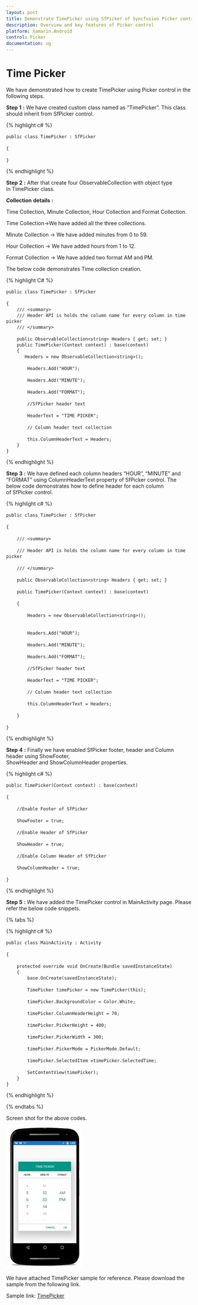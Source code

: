 ```yaml
---
layout: post
title: Demonstrate TimePicker using SfPicker of Syncfusion Picker control for Xamarin.Android
description: Overview and key features of Picker control
platform: Xamarin.Android
control: Picker
documentation: ug
---
```



# Time Picker

We have demonstrated how to create TimePicker using Picker control in the following steps.

**Step** **1** **:** We have created custom class named as “TimePicker”. This class should inherit from SfPicker control.

{% highlight c# %}
 
    public class TimePicker : SfPicker

    {

    }

{% endhighlight %}

**Step** **2** **:** After that create four ObservableCollection with object type in TimePicker class.

**Collection** **details** **:**

Time Collection, Minute Collection, Hour Collection and Format Collection.

Time Collection->We have added all the three collections.

Minute Collection -> We have added minutes from 0 to 59.

Hour Collection -> We have added hours from 1 to 12.

Format Collection -> We have added two format AM and PM.

The below code demonstrates Time collection creation.

{% highlight C# %}

    public class TimePicker : SfPicker
        
    {
        /// <summary>
        /// Header API is holds the column name for every column in time picker
        /// </summary>
        
        public ObservableCollection<string> Headers { get; set; }
        public TimePicker(Context context) : base(context)
        {
	       Headers = new ObservableCollection<string>();
            
            Headers.Add("HOUR");
                
            Headers.Add("MINUTE");
                
            Headers.Add("FORMAT");
           
            //SfPicker header text
            
            HeaderText = "TIME PICKER";	
		
            // Column header text collection
            
            this.ColumnHeaderText = Headers;	
        }
    }
{% endhighlight %}

**Step** **3** **:** We have defined each column headers “HOUR”, “MINUTE” and “FORMAT” using ColumnHeaderText property of SfPicker control. The below code demonstrates how to define header for each column of SfPicker control.

{% highlight c# %}
 
    public class TimePicker : SfPicker

    {

        /// <summary>

        /// Header API is holds the column name for every column in time picker

        /// </summary>

        public ObservableCollection<string> Headers { get; set; }

        public TimePicker(Context context) : base(context)
        
        {

            Headers = new ObservableCollection<string>();


            Headers.Add("HOUR");
               
            Headers.Add("MINUTE");
               
            Headers.Add("FORMAT");

            //SfPicker header text

            HeaderText = "TIME PICKER";

            // Column header text collection

            this.ColumnHeaderText = Headers;

        }

    }



{% endhighlight %}

**Step** **4** **:** Finally we have enabled SfPicker footer, header and Column header using ShowFooter, ShowHeader and ShowColumnHeader properties.

{% highlight c# %}
 
    public TimePicker(Context context) : base(context)
        
    {

        //Enable Footer of SfPicker

        ShowFooter = true;

        //Enable Header of SfPicker

        ShowHeader = true;

        //Enable Column Header of SfPicker

        ShowColumnHeader = true;

    }

{% endhighlight %}

**Step** **5** **:** We have added the TimePicker control in MainActivity page. Please refer the below code snippets.

{% tabs %}


{% highlight c# %}

    public class MainActivity : Activity
	
    {
        
        protected override void OnCreate(Bundle savedInstanceState)
        {
            base.OnCreate(savedInstanceState);
            
            TimePicker timePicker = new TimePicker(this);
            
            timePicker.BackgroundColor = Color.White;
            
            timePicker.ColumnHeaderHeight = 70;
            
            timePicker.PickerHeight = 400;
            
            timePicker.PickerWidth = 300;
            
            timePicker.PickerMode = PickerMode.Default;
            
            timePicker.SelectedItem =timePicker.SelectedTime;
            
            SetContentView(timePicker);
        }
    }



{% endhighlight %}

{% endtabs %}


Screen shot for the above codes.

![Time Picker](images/time_picker.jpg)

We have attached TimePicker sample for reference. Please download the sample from the following link.

Sample link: [TimePicker](http://www.syncfusion.com/downloads/support/directtrac/general/TIMEPI~1-1638045819.ZIP)
